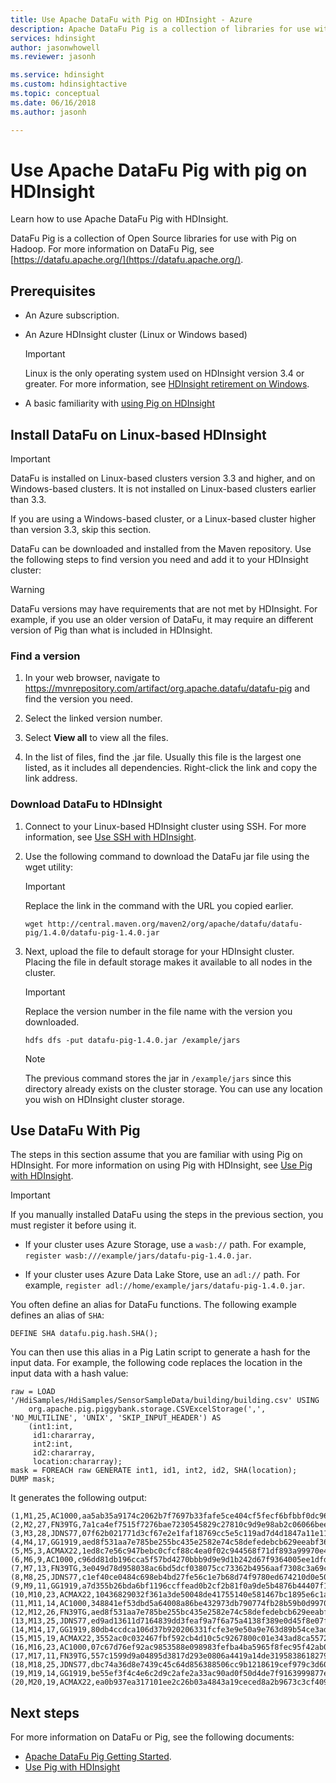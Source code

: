 ```yaml
---
title: Use Apache DataFu with Pig on HDInsight - Azure 
description: Apache DataFu Pig is a collection of libraries for use with Pig on Hadoop. Learn how you can use DataFu with Pig on your HDInsight cluster.
services: hdinsight
author: jasonwhowell
ms.reviewer: jasonh

ms.service: hdinsight
ms.custom: hdinsightactive
ms.topic: conceptual
ms.date: 06/16/2018
ms.author: jasonh

---
```

# Use Apache DataFu Pig with pig on HDInsight

Learn how to use Apache DataFu Pig with HDInsight.

DataFu Pig is a collection of Open Source libraries for use with Pig on Hadoop.
For more information on DataFu Pig, see [https://datafu.apache.org/](https://datafu.apache.org/).

## Prerequisites

* An Azure subscription.

* An Azure HDInsight cluster (Linux or Windows based)

  > [!IMPORTANT]
  > Linux is the only operating system used on HDInsight version 3.4 or greater. For more information, see [HDInsight retirement on Windows](../hdinsight-component-versioning.md#hdinsight-windows-retirement).

* A basic familiarity with [using Pig on HDInsight](hdinsight-use-pig.md)

## Install DataFu on Linux-based HDInsight

> [!IMPORTANT]
> DataFu is installed on Linux-based clusters version 3.3 and higher, and on Windows-based clusters. It is not installed on Linux-based clusters earlier than 3.3.
>
> If you are using a Windows-based cluster, or a Linux-based cluster higher than version 3.3, skip this section.

DataFu can be downloaded and installed from the Maven repository. Use the following steps to find version you need and add it to your HDInsight cluster:

> [!WARNING]
> DataFu versions may have requirements that are not met by HDInsight. For example, if you use an older version of DataFu, it may require an different version of Pig than what is included in HDInsight.

### Find a version

1. In your web browser, navigate to https://mvnrepository.com/artifact/org.apache.datafu/datafu-pig and find the version you need.

2. Select the linked version number.

3. Select __View all__ to view all the files.

4. In the list of files, find the .jar file. Usually this file is the largest one listed, as it includes all dependencies. Right-click the link and copy the link address.

### Download DataFu to HDInsight

1. Connect to your Linux-based HDInsight cluster using SSH. For more information, see [Use SSH with HDInsight](../hdinsight-hadoop-linux-use-ssh-unix.md).

2. Use the following command to download the DataFu jar file using the wget utility:

    > [!IMPORTANT]
    > Replace the link in the command with the URL you copied earlier.

    ```
    wget http://central.maven.org/maven2/org/apache/datafu/datafu-pig/1.4.0/datafu-pig-1.4.0.jar
    ```

3. Next, upload the file to default storage for your HDInsight cluster. Placing the file in default storage makes it available to all nodes in the cluster.

    > [!IMPORTANT]
    > Replace the version number in the file name with the version you downloaded.

    ```
    hdfs dfs -put datafu-pig-1.4.0.jar /example/jars
    ```

    > [!NOTE]
    > The previous command stores the jar in `/example/jars` since this directory already exists on the cluster storage. You can use any location you wish on HDInsight cluster storage.

## Use DataFu With Pig

The steps in this section assume that you are familiar with using Pig on HDInsight. For more information on using Pig with HDInsight, see [Use Pig with HDInsight](hdinsight-use-pig.md).

> [!IMPORTANT]
> If you manually installed DataFu using the steps in the previous section, you must register it before using it.
>
> * If your cluster uses Azure Storage, use a `wasb://` path. For example, `register wasb:///example/jars/datafu-pig-1.4.0.jar`.
>
> * If your cluster uses Azure Data Lake Store, use an `adl://` path. For example, `register adl://home/example/jars/datafu-pig-1.4.0.jar`.

You often define an alias for DataFu functions. The following example defines an alias of `SHA`:

```piglatin
DEFINE SHA datafu.pig.hash.SHA();
```

You can then use this alias in a Pig Latin script to generate a hash for the input data. For example, the following code replaces the location in the input data with a hash value:

```piglatin
raw = LOAD '/HdiSamples/HdiSamples/SensorSampleData/building/building.csv' USING
    org.apache.pig.piggybank.storage.CSVExcelStorage(',', 'NO_MULTILINE', 'UNIX', 'SKIP_INPUT_HEADER') AS
    (int1:int,
     id1:chararray,
     int2:int,
     id2:chararray,
     location:chararray);
mask = FOREACH raw GENERATE int1, id1, int2, id2, SHA(location);
DUMP mask;
```

It generates the following output:

    (1,M1,25,AC1000,aa5ab35a9174c2062b7f7697b33fafe5ce404cf5fecf6bfbbf0dc96ba0d90046)
    (2,M2,27,FN39TG,7a1ca4ef7515f7276bae7230545829c27810c9d9e98ab2c06066bee6270d5153)
    (3,M3,28,JDNS77,07f62b021771d3cf67e2e1faf18769cc5e5c119ad7d4d1847a11e11d6d5a7ecb)
    (4,M4,17,GG1919,aed8f531aa7e785be255bc435e2582e74c58defedebcb629eeabf365b809bd6f)
    (5,M5,3,ACMAX22,1ed8c7e56c947bebc0cfcf88c4ea0f02c944568f71df893a99970e4f0c78cddc)
    (6,M6,9,AC1000,c96dd81db196cca5f57bd4270bbb9d9e9d1b242d67f9364005ee1dfdc2632523)
    (7,M7,13,FN39TG,3e049d78d958038ac6bd5dcf038075cc73362b4956aaf7308c3a69c8eca76297)
    (8,M8,25,JDNS77,c1ef40ce0484c698eb4bd27fe56c1e7b68d74f9780ed674210d0e5013dae45e9)
    (9,M9,11,GG1919,a7d355b26bda6bf1196ccffead0b2cf2b81f0a9de5b4876b44407f1dc07e51e6)
    (10,M10,23,ACMAX22,10436829032f361a3de50048de41755140e581467bc1895e6c1a17f423e42d10)
    (11,M11,14,AC1000,348841ef53dbd5a64008a86be432973db790774fb28b59b0d99702a3188b3705)
    (12,M12,26,FN39TG,aed8f531aa7e785be255bc435e2582e74c58defedebcb629eeabf365b809bd6f)
    (13,M13,25,JDNS77,ed9ad13611d7164839dd3feaf9a7f6a75a4138f389e0d45f8e07fa38da1116a2)
    (14,M14,17,GG1919,80db4ccdca106d37b920206331fcfe3e9e50a9e763d89b54ce3ad5ac8cf30f03)
    (15,M15,19,ACMAX22,3552ac0c032467fbf592cb4d10c5c9267800c01e343ad8ca557256d882ae9327)
    (16,M16,23,AC1000,07c67d76ef92ac9853588e098983fefba4ba5965f8fec95f42ab0d04c27865ba)
    (17,M17,11,FN39TG,557c1599d9a04895d3817d293e0806a4419a14de31958386182798d0d2ed3a56)
    (18,M18,25,JDNS77,dbc74a36d8e7439c45c64d856388506cc9b1218619cef979c3d605115a7a4546)
    (19,M19,14,GG1919,be55ef3f4c4e6c2d9c2afe2a33ac90ad0f50d4de7f9163999877e2a9ca5a54f8)
    (20,M20,19,ACMAX22,ea0b937ea317101ee2c26b03a4843a19ceced8a2b9673c3cf409a726ca2b0fd8)

## Next steps

For more information on DataFu or Pig, see the following documents:

* [Apache DataFu Pig Getting Started](https://datafu.apache.org/docs/datafu/getting-started.html).
* [Use Pig with HDInsight](hdinsight-use-pig.md)
